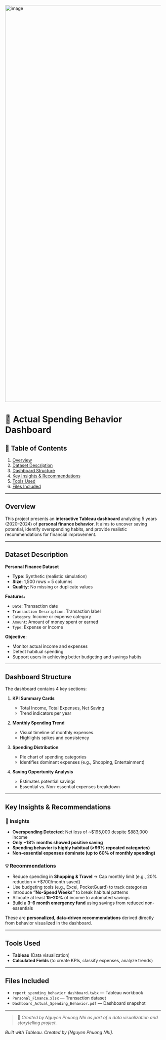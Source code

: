 <img width="2206" height="1281" alt="image" src="https://github.com/user-attachments/assets/ca1f835d-11ee-4101-a821-925679aaf5ea" />

# 🧾 Actual Spending Behavior Dashboard

## 📌 Table of Contents
1. [Overview](#overview)
2. [Dataset Description](#dataset-description)
3. [Dashboard Structure](#dashboard-structure)
4. [Key Insights & Recommendations](#key-insights--recommendations)
5. [Tools Used](#tools-used)
6. [Files Included](#files-included)

---

## Overview

This project presents an **interactive Tableau dashboard** analyzing 5 years (2020–2024) of **personal finance behavior**. It aims to uncover saving potential, identify overspending habits, and provide realistic recommendations for financial improvement.

---

## Dataset Description

**Personal Finance Dataset**

- **Type**: Synthetic (realistic simulation)
- **Size**: 1,500 rows × 5 columns
- **Quality**: No missing or duplicate values

**Features:**
- `Date`: Transaction date  
- `Transaction Description`: Transaction label  
- `Category`: Income or expense category  
- `Amount`: Amount of money spent or earned  
- `Type`: Expense or Income

**Objective**:
- Monitor actual income and expenses
- Detect habitual spending
- Support users in achieving better budgeting and savings habits

---

## Dashboard Structure

The dashboard contains 4 key sections:

1. **KPI Summary Cards**  
   - Total Income, Total Expenses, Net Saving  
   - Trend indicators per year  

2. **Monthly Spending Trend**  
   - Visual timeline of monthly expenses  
   - Highlights spikes and consistency  

3. **Spending Distribution**  
   - Pie chart of spending categories  
   - Identifies dominant expenses (e.g., Shopping, Entertainment)  

4. **Saving Opportunity Analysis**  
   - Estimates potential savings  
   - Essential vs. Non-essential expenses breakdown  

---

## Key Insights & Recommendations

### 📍 Insights

- **Overspending Detected**: Net loss of ~$195,000 despite $883,000 income  
- **Only ~18% months showed positive saving**  
- **Spending behavior is highly habitual (>99% repeated categories)**  
- **Non-essential expenses dominate (up to 60% of monthly spending)**

### 💡 Recommendations

- Reduce spending in **Shopping & Travel** → Cap monthly limit (e.g., 20% reduction = +$700/month saved)
- Use budgeting tools (e.g., Excel, PocketGuard) to track categories
- Introduce **“No-Spend Weeks”** to break habitual patterns
- Allocate at least **15–20%** of income to automated savings
- Build a **3–6 month emergency fund** using savings from reduced non-essentials

These are **personalized, data-driven recommendations** derived directly from behavior visualized in the dashboard.

---

## Tools Used

- **Tableau** (Data visualization)
- **Calculated Fields** (to create KPIs, classify expenses, analyze trends)

---

## Files Included

- `report_spending_behavior_dashboard.twbx` — Tableau workbook  
- `Personal_Finance.xlsx` — Transaction dataset  
- `Dashboard_Actual_Spending_Behavior.pdf` — Dashboard snapshot

---

> 📝 *Created by Nguyen Phuong Nhi as part of a data visualization and storytelling project.*

*Built with Tableau. Created by [Nguyen Phuong Nhi].*
